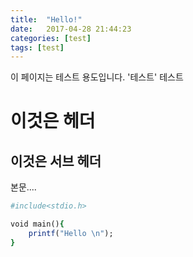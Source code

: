 ```yaml
---
title:  "Hello!"
date:   2017-04-28 21:44:23
categories: [test]
tags: [test]
---
```

이 페이지는 테스트 용도입니다. '테스트' 테스트



이것은 헤더
===================


이것은 서브 헤더
---------------

본문....

``` ruby
#include<stdio.h>

void main(){
	printf("Hello \n");
}
```



[jekyll]:      http://jekyllrb.com
[jekyll-gh]:   https://github.com/jekyll/jekyll
[jekyll-help]: https://github.com/jekyll/jekyll-help
